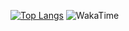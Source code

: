 [![Top Langs](https://github-readme-stats.vercel.app/api/top-langs/?username=asyalu&layout=compact)](https://github.com/anuraghazra/github-readme-stats)
<img src="https://github.com/asyalu/asyalu/blob/asyalu/images/stat.svg" alt="WakaTime"/>
